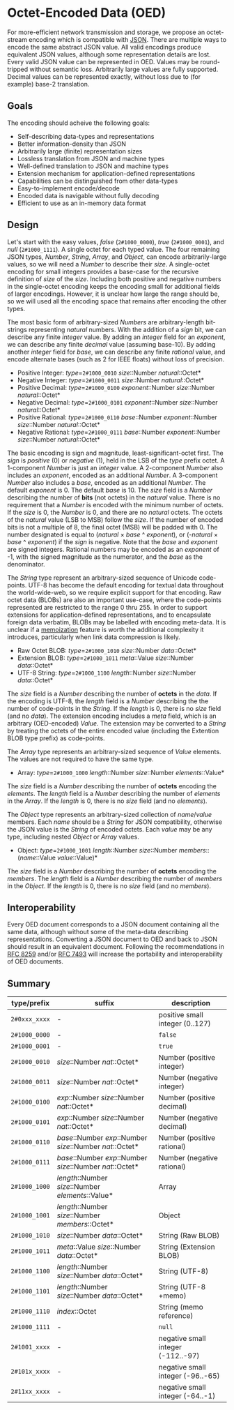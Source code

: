 # Octet-Encoded Data (OED)

For more-efficient network transmission and storage,
we propose an octet-stream encoding
which is compatible with [JSON](http://www.ecma-international.org/publications/files/ECMA-ST/ECMA-404.pdf).
There are multiple ways to encode the same abstract JSON value.
All valid encodings produce equivalent JSON values,
although some representation details are lost.
Every valid JSON value can be represented in OED.
Values may be round-tripped without semantic loss.
Arbitrarily large values are fully supported.
Decimal values can be represented exactly,
without loss due to (for example) base-2 translation.

## Goals

The encoding should acheive the following goals:

  * Self-describing data-types and representations
  * Better information-density than JSON
  * Arbitrarily large (finite) representation sizes
  * Lossless translation from JSON and machine types
  * Well-defined translation to JSON and machine types
  * Extension mechanism for application-defined representations
  * Capabilities can be distinguished from other data-types
  * Easy-to-implement encode/decode
  * Encoded data is navigable without fully decoding
  * Efficient to use as an in-memory data format

## Design

Let's start with the easy values,
_false_ (`2#1000_0000`),
_true_ (`2#1000_0001`),
and _null_ (`2#1000_1111`).
A single octet for each typed value.
The four remaining JSON types,
_Number_, _String_, _Array_, and _Object_,
can encode arbitrarily-large values,
so we will need a _Number_ to describe their _size_.
A single-octet encoding for small integers
provides a base-case for the recursive definition
of _size_ of the _size_.
Including both positive and negative numbers
in the single-octet encoding
keeps the encoding small
for additional fields of larger encodings.
However, it is unclear how large the range should be,
so we will used all the encoding space that remains
after encoding the other types.

The most basic form of arbitrary-sized _Numbers_
are arbitrary-length bit-strings
representing _natural_ numbers.
With the addition of a _sign_ bit,
we can describe any finite _integer_ value.
By adding an _integer_ field for an _exponent_,
we can describe any finite _decimal_ value (assuming base-10).
By adding another _integer_ field for _base_,
we can describe any finite _rational_ value,
and encode alternate bases (such as 2 for IEEE floats)
without loss of precision.

  * Positive Integer: _type_=`2#1000_0010` _size_::Number _natural_::Octet\*
  * Negative Integer: _type_=`2#1000_0011` _size_::Number _natural_::Octet\*
  * Positive Decimal: _type_=`2#1000_0100` _exponent_::Number _size_::Number _natural_::Octet\*
  * Negative Decimal: _type_=`2#1000_0101` _exponent_::Number _size_::Number _natural_::Octet\*
  * Positive Rational: _type_=`2#1000_0110` _base_::Number _exponent_::Number _size_::Number _natural_::Octet\*
  * Negative Rational: _type_=`2#1000_0111` _base_::Number _exponent_::Number _size_::Number _natural_::Octet\*

The basic encoding is sign and magnitude,
least-significant-octet first.
The _sign_ is _positive_ (0) or _negative_ (1),
held in the LSB of the _type_ prefix octet.
A 1-component _Number_ is just an _integer_ value.
A 2-component _Number_ also includes an _exponent_,
encoded as an additional _Number_.
A 3-component _Number_ also includes a _base_,
encoded as an additional _Number_.
The default _exponent_ is 0.
The default _base_ is 10.
The _size_ field is a _Number_ describing
the number of **bits** (not octets) in the _natural_ value.
There is no requirement that a _Number_ is encoded with the minimum number of octets.
If the _size_ is 0, the _Number_ is 0,
and there are no _natural_ octets.
The octets of the _natural_ value (LSB to MSB) follow the _size_.
If the number of encoded bits is not a multiple of 8,
the final octet (MSB) will be padded with 0.
The number designated is equal to (_natural_ × _base_ ^ _exponent_),
or (-_natural_ × _base_ ^ _exponent_) if the _sign_ is negative.
Note that the _base_ and _exponent_ are signed integers.
Rational numbers may be encoded as an _exponent_ of -1,
with the signed magnitude as the numerator, and the _base_ as the denominator.

The _String_ type represent an arbitrary-sized sequence of Unicode code-points.
UTF-8 has become the default encoding for textual data throughout the world-wide-web,
so we require explicit support for that encoding.
Raw octet data (BLOBs) are also an important use-case,
where the code-points represented are restricted to the range 0 thru 255.
In order to support extensions for application-defined representations,
and to encapsulate foreign data verbatim,
BLOBs may be labelled with encoding meta-data.
It is unclear if a [memoization](https://github.com/organix/mycelia/blob/master/BOSE.md#string) feature
is worth the additional complexity it introduces,
particularly when link data compression is likely.

  * Raw Octet BLOB: _type_=`2#1000_1010` _size_::Number _data_::Octet\*
  * Extension BLOB: _type_=`2#1000_1011` _meta_::Value _size_::Number _data_::Octet\*
  * UTF-8 String: _type_=`2#1000_1100` _length_::Number _size_::Number _data_::Octet\*

The _size_ field is a _Number_ describing
the number of **octets** in the _data_.
If the encoding is UTF-8,
the _length_ field is a _Number_ describing the
the number of code-points in the _String_.
If the _length_ is 0, there is no _size_ field (and no _data_).
The extension encoding includes a _meta_ field,
which is an arbitrary (OED-encoded) _Value_.
The extension may be converted to a _String_
by treating the octets of the entire encoded value
(including the Extention BLOB type prefix) as code-points.

The _Array_ type represents an arbitrary-sized sequence of _Value_ elements.
The values are not required to have the same type.

  * Array: _type_=`2#1000_1000` _length_::Number _size_::Number _elements_::Value\*

The _size_ field is a _Number_ describing
the number of **octets** encoding the _elements_.
The _length_ field is a _Number_ describing
the number of _elements_ in the _Array_.
If the _length_ is 0, there is no _size_ field (and no _elements_).

The _Object_ type represents an arbitrary-sized collection of _name_/_value_ members.
Each _name_ should be a _String_ for JSON compatibility,
otherwise the JSON value is the _String_ of encoded octets.
Each _value_ may be any type,
including nested _Object_ or _Array_ values.

  * Object: _type_=`2#1000_1001` _length_::Number _size_::Number _members_::(_name_::Value _value_::Value)\*

The _size_ field is a _Number_ describing
the number of **octets** encoding the _members_.
The _length_ field is a _Number_ describing
the number of _members_ in the _Object_.
If the _length_ is 0, there is no _size_ field (and no _members_).

## Interoperability

Every OED document corresponds to a JSON document
containing all the same data,
although without some of the meta-data describing representations.
Converting a JSON document to OED and back to JSON
should result in an equivalent document.
Following the recommendations in [RFC 8259](https://www.rfc-editor.org/rfc/rfc8259)
and/or [RFC 7493](https://datatracker.ietf.org/doc/html/rfc7493)
will increase the portability and interoperability of OED documents.

## Summary

type/prefix   | suffix                                                     | description
--------------|------------------------------------------------------------|--------------
`2#0xxx_xxxx` | -                                                          | positive small integer (0..127)
`2#1000_0000` | -                                                          | `false`
`2#1000_0001` | -                                                          | `true`
`2#1000_0010` | _size_::Number _nat_::Octet\*                              | Number (positive integer)
`2#1000_0011` | _size_::Number _nat_::Octet\*                              | Number (negative integer)
`2#1000_0100` | _exp_::Number _size_::Number _nat_::Octet\*                | Number (positive decimal)
`2#1000_0101` | _exp_::Number _size_::Number _nat_::Octet\*                | Number (negative decimal)
`2#1000_0110` | _base_::Number _exp_::Number _size_::Number _nat_::Octet\* | Number (positive rational)
`2#1000_0111` | _base_::Number _exp_::Number _size_::Number _nat_::Octet\* | Number (negative rational)
`2#1000_1000` | _length_::Number _size_::Number _elements_::Value\*        | Array
`2#1000_1001` | _length_::Number _size_::Number _members_::Octet\*         | Object
`2#1000_1010` | _size_::Number _data_::Octet\*                             | String (Raw BLOB)
`2#1000_1011` | _meta_::Value _size_::Number _data_::Octet\*               | String (Extension BLOB)
`2#1000_1100` | _length_::Number _size_::Number _data_::Octet\*            | String (UTF-8)
`2#1000_1101` | _length_::Number _size_::Number _data_::Octet\*            | String (UTF-8 +memo)
`2#1000_1110` | _index_::Octet                                             | String (memo reference)
`2#1000_1111` | -                                                          | `null`
`2#1001_xxxx` | -                                                          | negative small integer (-112..-97)
`2#101x_xxxx` | -                                                          | negative small integer (-96..-65)
`2#11xx_xxxx` | -                                                          | negative small integer (-64..-1)
